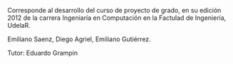 Corresponde al desarrollo del curso de proyecto de grado, en su edición 2012 de la carrera Ingeniaría en Computación en la Factulad de Ingeniería, UdelaR.

Emiliano Saenz, Diego Agriel, Emiliano Gutiérrez.

Tutor: Eduardo Grampin